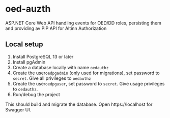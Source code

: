 # oed-auzth
ASP.NET Core Web API handling events for OED/DD roles, persisting them and providing av PIP API for Altinn Authorization

## Local setup

1. Install PostgreSQL 13 or later
2. Install pgAdmin
4. Create a database locally with name `oedauthz`
3. Create the user`oedpgadmin` (only used for migrations), set password to `secret`. Give all privileges to `oedauthz`
4. Create the user`oedpguser`, set password to `secret`. Give usage privileges to `oedauthz`.
5. Run/debug the project

This should build and migrate the database. Open https://localhost for Swagger UI.
